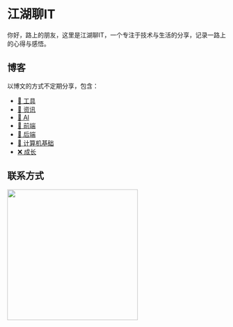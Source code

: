 # 江湖聊IT

你好，路上的朋友，这里是江湖聊IT，一个专注于技术与生活的分享，记录一路上的心得与感悟。

## 博客

以博文的方式不定期分享，包含：

- [🧰 工具](https://jianghuliaoit.com/nav/ai-chat)
- [🍎 资讯](https://jianghuliaoit.com/news/ai-news-2025)
- [🍉 AI](https://jianghuliaoit.com/ai/dify)
- [🥕 前端](https://jianghuliaoit.com/fe/vue2)
- [🍆 后端](https://jianghuliaoit.com/be/nestjs)
- [🥑 计算机基础](https://jianghuliaoit.com/computer-basic/design-patterns/)
- [❌ 成长](https://jianghuliaoit.com/growth/)

## 联系方式

<img src="https://jianghuliaoit.com/make-a-friend/fuye-weichat-qr.jpg" width=300 />